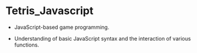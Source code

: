 # Tetris_Javascript

* JavaScript-based game programming.

* Understanding of basic JavaScript syntax and the interaction of various functions.
